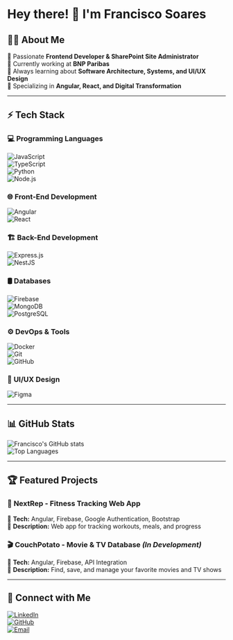 # Hey there! 👋 I'm Francisco Soares  

## 👨‍💻 About Me  
🚀 Passionate **Frontend Developer & SharePoint Site Administrator**  
💼 Currently working at **BNP Paribas**  
🌱 Always learning about **Software Architecture, Systems, and UI/UX Design**  
🎯 Specializing in **Angular, React, and Digital Transformation**  

---

## ⚡ Tech Stack  

### 💻 **Programming Languages**  
![JavaScript](https://img.shields.io/badge/-JavaScript-F7DF1E?style=flat&logo=javascript&logoColor=black)  
![TypeScript](https://img.shields.io/badge/-TypeScript-3178C6?style=flat&logo=typescript&logoColor=white)  
![Python](https://img.shields.io/badge/-Python-3776AB?style=flat&logo=python&logoColor=white)  
![Node.js](https://img.shields.io/badge/-Node.js-339933?style=flat&logo=node.js&logoColor=white)  

### 🌐 **Front-End Development**  
![Angular](https://img.shields.io/badge/-Angular-DD0031?style=flat&logo=angular&logoColor=white)  
![React](https://img.shields.io/badge/-React-61DAFB?style=flat&logo=react&logoColor=black)  

### 🏗 **Back-End Development**  
![Express.js](https://img.shields.io/badge/-Express.js-000000?style=flat&logo=express&logoColor=white)  
![NestJS](https://img.shields.io/badge/-NestJS-E0234E?style=flat&logo=nestjs&logoColor=white)  

### 🛢 **Databases**  
![Firebase](https://img.shields.io/badge/-Firebase-FFCA28?style=flat&logo=firebase&logoColor=black)  
![MongoDB](https://img.shields.io/badge/-MongoDB-47A248?style=flat&logo=mongodb&logoColor=white)  
![PostgreSQL](https://img.shields.io/badge/-PostgreSQL-336791?style=flat&logo=postgresql&logoColor=white)  

### ⚙ **DevOps & Tools**  
![Docker](https://img.shields.io/badge/-Docker-2496ED?style=flat&logo=docker&logoColor=white)  
![Git](https://img.shields.io/badge/-Git-F05032?style=flat&logo=git&logoColor=white)  
![GitHub](https://img.shields.io/badge/-GitHub-181717?style=flat&logo=github&logoColor=white)  

### 🎨 **UI/UX Design**  
![Figma](https://img.shields.io/badge/-Figma-F24E1E?style=flat&logo=figma&logoColor=white)  

---

## 📊 GitHub Stats  
![Francisco's GitHub stats](https://github-readme-stats.vercel.app/api?username=FranciscoSoares0&show_icons=true&theme=radical)  
![Top Languages](https://github-readme-stats.vercel.app/api/top-langs/?username=FranciscoSoares0&layout=compact&theme=radical)  

---

## 🏆 Featured Projects  

### 📌 **NextRep - Fitness Tracking Web App**  
🔹 **Tech:** Angular, Firebase, Google Authentication, Bootstrap  
🔹 **Description:** Web app for tracking workouts, meals, and progress  

### 🎬 **CouchPotato - Movie & TV Database** *(In Development)*  
🔹 **Tech:** Angular, Firebase, API Integration  
🔹 **Description:** Find, save, and manage your favorite movies and TV shows  

---

## 🤝 Connect with Me  
[![LinkedIn](https://img.shields.io/badge/-LinkedIn-0077B5?style=flat&logo=linkedin&logoColor=white)](https://www.linkedin.com/in/francisco-soares-a2871b211)  
[![GitHub](https://img.shields.io/badge/-GitHub-181717?style=flat&logo=github&logoColor=white)](https://github.com/FranciscoSoares0)  
[![Email](https://img.shields.io/badge/-Email-D14836?style=flat&logo=gmail&logoColor=white)](mailto:fsoares751@gmail.com)
